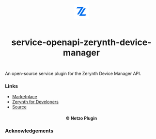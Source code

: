 <div align="center">
  <a href="https://netzo.io" target="_blank" >
    <img height="50" src="https://raw.githubusercontent.com/netzoio/netzo/main/plugins/services/service-openapi-zerynth-device-manager/src/assets/icon.png" style="margin: 12px 0px" />
  </a>

  <h1 style="padding: 6px 0px 24px 0px">service-openapi-zerynth-device-manager</h1>
</div>

An open-source service plugin for the Zerynth Device Manager API.

### Links

- [Marketplace](https://app.netzo.io/marketplace/service-openapi-zerynth-device-manager)
- [Zerynth for Developers](https://docs.zerynth.com/latest/)
- [Source](https://docs.zerynth.com/latest/reference/api/zdm/)

<div align="center">
  <h4>© Netzo Plugin</h4>
</div>

### Acknowledgements
